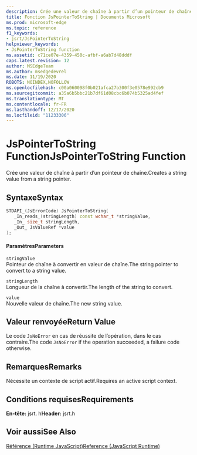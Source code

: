 ```yaml
---
description: Crée une valeur de chaîne à partir d’un pointeur de chaîne.
title: Fonction JsPointerToString | Documents Microsoft
ms.prod: microsoft-edge
ms.topic: reference
f1_keywords:
- jsrt/JsPointerToString
helpviewer_keywords:
- JsPointerToString function
ms.assetid: c71ce07e-4359-450c-afbf-a6ab7d48dddf
caps.latest.revision: 12
author: MSEdgeTeam
ms.author: msedgedevrel
ms.date: 11/19/2020
ROBOTS: NOINDEX,NOFOLLOW
ms.openlocfilehash: c00a060098f0b021afca27b300f3e0578e992cb9
ms.sourcegitcommit: a35a6b5bbc21b7df61d08cbc6b074b5325ad4fef
ms.translationtype: MT
ms.contentlocale: fr-FR
ms.lasthandoff: 12/17/2020
ms.locfileid: "11233306"
---
```

# <span data-ttu-id="7176d-103">JsPointerToString Function</span><span class="sxs-lookup"><span data-stu-id="7176d-103">JsPointerToString Function</span></span>

<span data-ttu-id="7176d-104">Crée une valeur de chaîne à partir d’un pointeur de chaîne.</span><span class="sxs-lookup"><span data-stu-id="7176d-104">Creates a string value from a string pointer.</span></span>  
  
## <span data-ttu-id="7176d-105">Syntaxe</span><span class="sxs-lookup"><span data-stu-id="7176d-105">Syntax</span></span>  
  
```cpp  
STDAPI_(JsErrorCode) JsPointerToString(  
   _In_reads_(stringLength) const wchar_t *stringValue,  
   _In_ size_t stringLength,  
   _Out_ JsValueRef *value  
);  
```  
  
#### <span data-ttu-id="7176d-106">Paramètres</span><span class="sxs-lookup"><span data-stu-id="7176d-106">Parameters</span></span>  
 `stringValue`  
 <span data-ttu-id="7176d-107">Pointeur de chaîne à convertir en valeur de chaîne.</span><span class="sxs-lookup"><span data-stu-id="7176d-107">The string pointer to convert to a string value.</span></span>  
  
 `stringLength`  
 <span data-ttu-id="7176d-108">Longueur de la chaîne à convertir.</span><span class="sxs-lookup"><span data-stu-id="7176d-108">The length of the string to convert.</span></span>  
  
 `value`  
 <span data-ttu-id="7176d-109">Nouvelle valeur de chaîne.</span><span class="sxs-lookup"><span data-stu-id="7176d-109">The new string value.</span></span>  
  
## <span data-ttu-id="7176d-110">Valeur renvoyée</span><span class="sxs-lookup"><span data-stu-id="7176d-110">Return Value</span></span>  
 <span data-ttu-id="7176d-111">Le code `JsNoError` en cas de réussite de l’opération, dans le cas contraire.</span><span class="sxs-lookup"><span data-stu-id="7176d-111">The code `JsNoError` if the operation succeeded, a failure code otherwise.</span></span>  
  
## <span data-ttu-id="7176d-112">Remarques</span><span class="sxs-lookup"><span data-stu-id="7176d-112">Remarks</span></span>  
 <span data-ttu-id="7176d-113">Nécessite un contexte de script actif.</span><span class="sxs-lookup"><span data-stu-id="7176d-113">Requires an active script context.</span></span>  
  
## <span data-ttu-id="7176d-114">Conditions requises</span><span class="sxs-lookup"><span data-stu-id="7176d-114">Requirements</span></span>  
 <span data-ttu-id="7176d-115">**En-tête:** jsrt. h</span><span class="sxs-lookup"><span data-stu-id="7176d-115">**Header:** jsrt.h</span></span>  
  
## <span data-ttu-id="7176d-116">Voir aussi</span><span class="sxs-lookup"><span data-stu-id="7176d-116">See Also</span></span>  
 [<span data-ttu-id="7176d-117">Référence (Runtime JavaScript)</span><span class="sxs-lookup"><span data-stu-id="7176d-117">Reference (JavaScript Runtime)</span></span>](../chakra-hosting/reference-javascript-runtime.md)
